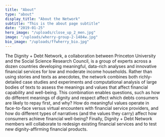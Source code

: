 ```yaml
---
title: "About"
type: "about"
display_title: "About the Network"
subtitle: "This is the about page subtitle"
date: "2019-01-25"
hero_image: "/uploads/close_up_2_men.jpg"
image: "/uploads/wherry-group-2-1484w.jpg"
bio_image: "/uploads/ffwherry_bio.jpg"
---
```


The Dignity + Debt Network, a collaboration between Princeton University and the Social Science Research Council, is a group of experts across a dozen countries developing meaningful, data-rich analyses and innovative financial services for low and moderate income households. Rather than using stories and texts as anecdotes, the network combines both richly-detailed case studies and experiments and computational analysis of large bodies of texts to assess the meanings and values that affect financial capability and well-being. This combination enables questions, such as how do different meanings of dignity and respect affect which debts consumers are likely to repay first, and why? How do meaningful values operate in face-to-face versus virtual encounters with financial service providers, and how do different types of narratives (and the values they carry) affect how consumers achieve financial well-being? Finally, Dignity + Debt Network members will collaborate to redesign existing financial services and to test new dignity-affirming financial products.
